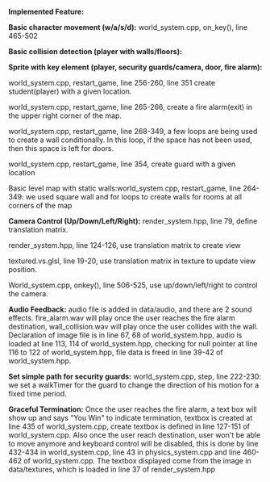 **Implemented Feature:**

**Basic character movement (w/a/s/d):** world_system.cpp, on_key(), line 465-502

**Basic collision detection (player with walls/floors):**

**Sprite with key element (player, security guards/camera, door, fire alarm):**

world_system.cpp, restart_game, line 256-260, line 351 create student(player) with a given location.

world_system.cpp, restart_game, line 265-266, create a fire alarm(exit) in the upper right corner of the map. 

world_system.cpp, restart_game, line 268-349, a few loops are being used to create a wall conditionally. In this loop, if the space has not been used, then this space is left for doors. 

world_system.cpp, restart_game, line 354, create guard with a given location 

Basic level map with static walls:world_system.cpp, restart_game, line 264-349: we used square wall and for loops to create walls for rooms at all corners of the map

**Camera Control (Up/Down/Left/Right):** render_system.hpp, line 79, define translation matrix. 

render_system.hpp, line 124-126, use translation matrix to create view
		       
textured.vs.glsl, line 19-20, use translation matrix in texture to update view position.
    
World_system.cpp, onkey(), line 506-525, use up/down/left/right to control the camera.
	
**Audio Feedback:** audio file is added in data/audio, and there are 2 sound effects. fire_alarm.wav will play once the user reaches the fire alarm destination, wall_collision.wav will play once the user collides with the wall. Declaration of image file is in line 67, 68 of world_system.hpp, audio is loaded at line 113, 114 of world_system.hpp, checking for null pointer at line 116 to 122 of world_system.hpp, file data is freed in line 39-42 of world_system.hpp.

**Set simple path for security guards:** world_system.cpp, step, line 222-230: we set a walkTimer for the guard to change the direction of his motion for a fixed time period.

**Graceful Termination:** Once the user reaches the fire alarm, a text box will show up and says "You Win" to indicate termination, textbox is created at line 435 of world_system.cpp, create textbox is defined in line 127-151 of world_system.cpp. Also once the user reach destination, user won't be able to move anymore and keyboard control will be disabled, this is done by line 432-434 in world_system.cpp, line 43 in physics_system.cpp and line 460-462 of world_system.cpp. The textbox displayed come from the image in data/textures, which is loaded in line 37 of render_system.hpp

